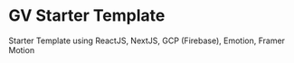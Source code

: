 # GV Starter Template

Starter Template using ReactJS, NextJS, GCP (Firebase), Emotion, Framer Motion

